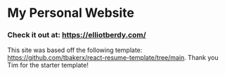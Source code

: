 # My Personal Website

### Check it out at: https://elliotberdy.com/

This site was based off the following template: https://github.com/tbakerx/react-resume-template/tree/main. Thank you Tim for the starter template!
